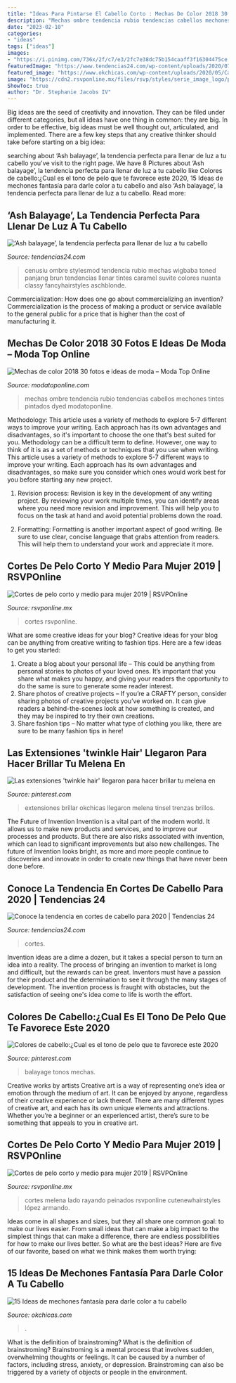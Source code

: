 ```yaml
---
title: "Ideas Para Pintarse El Cabello Corto : Mechas De Color 2018 30 Fotos E Ideas De Moda – Moda Top Online"
description: "Mechas ombre tendencia rubio tendencias cabellos mechones tintes pintados dyed modatoponline"
date: "2023-02-10"
categories:
- "ideas"
tags: ["ideas"]
images:
- "https://i.pinimg.com/736x/2f/c7/e3/2fc7e38dc75b154caaff3f16304475ce.jpg"
featuredImage: "https://www.tendencias24.com/wp-content/uploads/2020/07/Ash-Balayage-10-545x700-2.jpg"
featured_image: "https://www.okchicas.com/wp-content/uploads/2020/05/Cabello-con-mechones-de-colores-5.jpg"
image: "https://cdn2.rsvponline.mx/files/rsvp/styles/serie_image_logo/public/images/galleries/2018/thcortes-pelo-2019-12.jpg"
ShowToc: true
author: "Dr. Stephanie Jacobs IV"
---
```



Big ideas are the seed of creativity and innovation. They can be filed under different categories, but all ideas have one thing in common: they are big. In order to be effective, big ideas must be well thought out, articulated, and implemented. There are a few key steps that any creative thinker should take before starting on a big idea: 

	

		
searching about ‘Ash balayage’, la tendencia perfecta para llenar de luz a tu cabello you've visit to the right page. We have 8 Pictures about ‘Ash balayage’, la tendencia perfecta para llenar de luz a tu cabello like Colores de cabello:¿Cual es el tono de pelo que te favorece este 2020, 15 Ideas de mechones fantasía para darle color a tu cabello and also ‘Ash balayage’, la tendencia perfecta para llenar de luz a tu cabello. Read more:
		
    
## ‘Ash Balayage’, La Tendencia Perfecta Para Llenar De Luz A Tu Cabello

<img loading=lazy src="https://www.tendencias24.com/wp-content/uploads/2020/07/Ash-Balayage-10-545x700-2.jpg" onerror="this.onerror=null;this.src='https://tse3.mm.bing.net/th?id=OIP.GsXMY750dKcNKAM9FLxuLwHaJg&amp;pid=15.1';" alt="‘Ash balayage’, la tendencia perfecta para llenar de luz a tu cabello">

_Source: tendencias24.com_

>cenusiu ombre stylesmod tendencia rubio mechas wigbaba toned panjang brun tendencias llenar tintes caramel suvite colores nuanta classy fancyhairstyles aschblonde. 

	

Commercialization: How does one go about commercializing an invention?
Commercialization is the process of making a product or service available to the general public for a price that is higher than the cost of manufacturing it.

    
## Mechas De Color 2018 30 Fotos E Ideas De Moda – Moda Top Online

<img loading=lazy src="https://modatoponline.com/wp-content/uploads/2013/10/023.jpg" onerror="this.onerror=null;this.src='https://tse4.mm.bing.net/th?id=OIP.IAJqYKEWYV47v5T9p_kbgQHaLH&amp;pid=15.1';" alt="Mechas de color 2018 30 fotos e ideas de moda – Moda Top Online">

_Source: modatoponline.com_

>mechas ombre tendencia rubio tendencias cabellos mechones tintes pintados dyed modatoponline. 

	

Methodology: This article uses a variety of methods to explore 5-7 different ways to improve your writing. Each approach has its own advantages and disadvantages, so it's important to choose the one that's best suited for you.
Methodology can be a difficult term to define. However, one way to think of it is as a set of methods or techniques that you use when writing. This article uses a variety of methods to explore 5-7 different ways to improve your writing. Each approach has its own advantages and disadvantages, so make sure you consider which ones would work best for you before starting any new project.
1) Revision process: Revision is key in the development of any writing project. By reviewing your work multiple times, you can identify areas where you need more revision and improvement. This will help you to focus on the task at hand and avoid potential problems down the road.

2) Formatting: Formatting is another important aspect of good writing. Be sure to use clear, concise language that grabs attention from readers. This will help them to understand your work and appreciate it more.

    
## Cortes De Pelo Corto Y Medio Para Mujer 2019 | RSVPOnline

<img loading=lazy src="https://cdn2.rsvponline.mx/files/rsvp/styles/serie_image_logo/public/images/galleries/2018/thcortes-pelo-2019-12.jpg" onerror="this.onerror=null;this.src='https://tse1.mm.bing.net/th?id=OIP.8yxa7nrcIgfnxtJZDth57gHaI4&amp;pid=15.1';" alt="Cortes de pelo corto y medio para mujer 2019 | RSVPOnline">

_Source: rsvponline.mx_

>cortes rsvponline. 

	

What are some creative ideas for your blog?
Creative ideas for your blog can be anything from creative writing to fashion tips. Here are a few ideas to get you started: 
1) Create a blog about your personal life – This could be anything from personal stories to photos of your loved ones. It’s important that you share what makes you happy, and giving your readers the opportunity to do the same is sure to generate some reader interest. 
2) Share photos of creative projects – If you’re a CRAFTY person, consider sharing photos of creative projects you’ve worked on. It can give readers a behind-the-scenes look at how something is created, and they may be inspired to try their own creations. 
3) Share fashion tips – No matter what type of clothing you like, there are sure to be many fashion tips in here!

    
## Las Extensiones &#039;twinkle Hair&#039; Llegaron Para Hacer Brillar Tu Melena En

<img loading=lazy src="https://i.pinimg.com/736x/56/b9/a4/56b9a4080a2cd6c8b162ca2334d045f6.jpg" onerror="this.onerror=null;this.src='https://tse1.mm.bing.net/th?id=OIP.BzlGMkY7MClQO1wdG7fFgQHaHa&amp;pid=15.1';" alt="Las extensiones &#039;twinkle hair&#039; llegaron para hacer brillar tu melena en">

_Source: pinterest.com_

>extensiones brillar okchicas llegaron melena tinsel trenzas brillos. 

	

The Future of Invention
Invention is a vital part of the modern world. It allows us to make new products and services, and to improve our processes and products. But there are also risks associated with invention, which can lead to significant improvements but also new challenges. The future of Invention looks bright, as more and more people continue to discoveries and innovate in order to create new things that have never been done before.

    
## Conoce La Tendencia En Cortes De Cabello Para 2020 | Tendencias 24

<img loading=lazy src="https://www.tendencias24.com/wp-content/uploads/2020/01/Bob-largo-466x700-1.jpg" onerror="this.onerror=null;this.src='https://tse4.mm.bing.net/th?id=OIP.p-smOSxbnb0wlwcqSQNTwgAAAA&amp;pid=15.1';" alt="Conoce la tendencia en cortes de cabello para 2020 | Tendencias 24">

_Source: tendencias24.com_

>cortes. 

	

Invention ideas are a dime a dozen, but it takes a special person to turn an idea into a reality. The process of bringing an invention to market is long and difficult, but the rewards can be great. Inventors must have a passion for their product and the determination to see it through the many stages of development. The invention process is fraught with obstacles, but the satisfaction of seeing one's idea come to life is worth the effort.

    
## Colores De Cabello:¿Cual Es El Tono De Pelo Que Te Favorece Este 2020

<img loading=lazy src="https://i.pinimg.com/736x/2f/c7/e3/2fc7e38dc75b154caaff3f16304475ce.jpg" onerror="this.onerror=null;this.src='https://tse1.mm.bing.net/th?id=OIP.dLkZCt8LwkKRhnQk3P1nqQHaLh&amp;pid=15.1';" alt="Colores de cabello:¿Cual es el tono de pelo que te favorece este 2020">

_Source: pinterest.com_

>balayage tonos mechas. 

	

Creative works by artists
Creative art is a way of representing one’s idea or emotion through the medium of art. It can be enjoyed by anyone, regardless of their creative experience or lack thereof. There are many different types of creative art, and each has its own unique elements and attractions. Whether you’re a beginner or an experienced artist, there’s sure to be something that appeals to you in creative art.

    
## Cortes De Pelo Corto Y Medio Para Mujer 2019 | RSVPOnline

<img loading=lazy src="https://cdn2.rsvponline.mx/files/rsvp/styles/serie_image_logo/public/images/galleries/2018/thcortes-pelo-2019-6.jpg" onerror="this.onerror=null;this.src='https://tse3.mm.bing.net/th?id=OIP.qO7K6CkTdOpgR3CuokVUMwHaKf&amp;pid=15.1';" alt="Cortes de pelo corto y medio para mujer 2019 | RSVPOnline">

_Source: rsvponline.mx_

>cortes melena lado rayando peinados rsvponline cutenewhairstyles lópez armando. 

	

Ideas come in all shapes and sizes, but they all share one common goal: to make our lives easier. From small ideas that can make a big impact to the simplest things that can make a difference, there are endless possibilities for how to make our lives better. So what are the best ideas? Here are five of our favorite, based on what we think makes them worth trying: 

    
## 15 Ideas De Mechones Fantasía Para Darle Color A Tu Cabello

<img loading=lazy src="https://www.okchicas.com/wp-content/uploads/2020/05/Cabello-con-mechones-de-colores-5.jpg" onerror="this.onerror=null;this.src='https://tse2.mm.bing.net/th?id=OIP.siIYiUMBTsAHagmm_6fCzgHaJ3&amp;pid=15.1';" alt="15 Ideas de mechones fantasía para darle color a tu cabello">

_Source: okchicas.com_

>. 

	

What is the definition of brainstroming?
What is the definition of brainstroming? Brainstroming is a mental process that involves sudden, overwhelming thoughts or feelings. It can be caused by a number of factors, including stress, anxiety, or depression. Brainstroming can also be triggered by a variety of objects or people in the environment.


